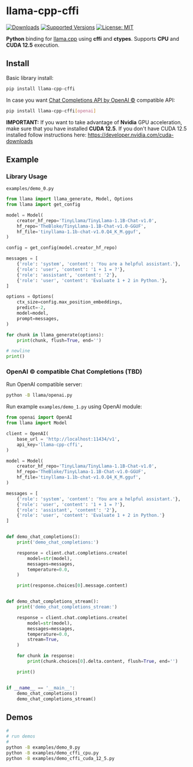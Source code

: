 # llama-cpp-cffi

<!--
[![Build][build-image]]()
[![Status][status-image]][pypi-project-url]
[![Stable Version][stable-ver-image]][pypi-project-url]
[![Coverage][coverage-image]]()
[![Python][python-ver-image]][pypi-project-url]
[![License][mit-image]][mit-url]
-->
[![Downloads](https://img.shields.io/pypi/dm/llama-cpp-cffi)](https://pypistats.org/packages/llama-cpp-cffi)
[![Supported Versions](https://img.shields.io/pypi/pyversions/llama-cpp-cffi)](https://pypi.org/project/llama-cpp-cffi)
[![License: MIT](https://img.shields.io/badge/license-MIT-blue.svg)](https://opensource.org/licenses/MIT)

**Python** binding for [llama.cpp](https://github.com/ggerganov/llama.cpp) using **cffi** and **ctypes**. Supports **CPU** and **CUDA 12.5** execution.

## Install

Basic library install:

```bash
pip install llama-cpp-cffi
```

In case you want [Chat Completions API by OpenAI ©](https://platform.openai.com/docs/overview) compatible API:

```bash
pip install llama-cpp-cffi[openai]
```

**IMPORTANT:** If you want to take advantage of **Nvidia** GPU acceleration, make sure that you have installed **CUDA 12.5**. If you don't have CUDA 12.5 installed follow instructions here: https://developer.nvidia.com/cuda-downloads

## Example

### Library Usage

`examples/demo_0.py`

```python
from llama import llama_generate, Model, Options
from llama import get_config

model = Model(
    creator_hf_repo='TinyLlama/TinyLlama-1.1B-Chat-v1.0',
    hf_repo='TheBloke/TinyLlama-1.1B-Chat-v1.0-GGUF',
    hf_file='tinyllama-1.1b-chat-v1.0.Q4_K_M.gguf',
)

config = get_config(model.creator_hf_repo)

messages = [
    {'role': 'system', 'content': 'You are a helpful assistant.'},
    {'role': 'user', 'content': '1 + 1 = ?'},
    {'role': 'assistant', 'content': '2'},
    {'role': 'user', 'content': 'Evaluate 1 + 2 in Python.'},
]

options = Options(
    ctx_size=config.max_position_embeddings,
    predict=-2,
    model=model,
    prompt=messages,
)

for chunk in llama_generate(options):
    print(chunk, flush=True, end='')

# newline
print()
```

### OpenAI © compatible Chat Completions (TBD)

Run OpenAI compatible server:

```bash
python -B llama/openai.py
```

Run example `examples/demo_1.py` using OpenAI module:

```python
from openai import OpenAI
from llama import Model

client = OpenAI(
    base_url = 'http://localhost:11434/v1',
    api_key='llama-cpp-cffi',
)

model = Model(
    creator_hf_repo='TinyLlama/TinyLlama-1.1B-Chat-v1.0',
    hf_repo='TheBloke/TinyLlama-1.1B-Chat-v1.0-GGUF',
    hf_file='tinyllama-1.1b-chat-v1.0.Q4_K_M.gguf',
)

messages = [
    {'role': 'system', 'content': 'You are a helpful assistant.'},
    {'role': 'user', 'content': '1 + 1 = ?'},
    {'role': 'assistant', 'content': '2'},
    {'role': 'user', 'content': 'Evaluate 1 + 2 in Python.'}
]


def demo_chat_completions():
    print('demo_chat_completions:')

    response = client.chat.completions.create(
        model=str(model),
        messages=messages,
        temperature=0.0,
    )

    print(response.choices[0].message.content)


def demo_chat_completions_stream():
    print('demo_chat_completions_stream:')

    response = client.chat.completions.create(
        model=str(model),
        messages=messages,
        temperature=0.0,
        stream=True,
    )

    for chunk in response:
        print(chunk.choices[0].delta.content, flush=True, end='')

    print()


if __name__ == '__main__':
    demo_chat_completions()
    demo_chat_completions_stream()
```

## Demos

```bash
#
# run demos
#
python -B examples/demo_0.py
python -B examples/demo_cffi_cpu.py
python -B examples/demo_cffi_cuda_12_5.py
```
